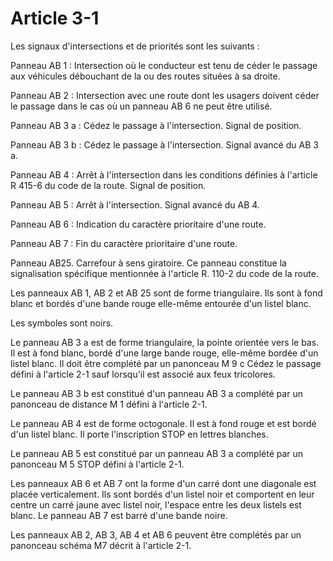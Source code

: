 # Article 3-1

Les signaux d'intersections et de priorités sont les suivants :

Panneau AB 1 : Intersection où le conducteur est tenu de céder le passage aux véhicules débouchant de la ou des routes situées à sa droite.

Panneau AB 2 : Intersection avec une route dont les usagers doivent céder le passage dans le cas où un panneau AB 6 ne peut être utilisé.

Panneau AB 3 a : Cédez le passage à l'intersection. Signal de position.

Panneau AB 3 b : Cédez le passage à l'intersection. Signal avancé du AB 3 a.

Panneau AB 4 : Arrêt à l'intersection dans les conditions définies à l'article R 415-6 du code de la route. Signal de position.

Panneau AB 5 : Arrêt à l'intersection. Signal avancé du AB 4.

Panneau AB 6 : Indication du caractère prioritaire d'une route.

Panneau AB 7 : Fin du caractère prioritaire d'une route.

Panneau AB25. Carrefour à sens giratoire. Ce panneau constitue la signalisation spécifique mentionnée à l'article R. 110-2 du code de la route.

Les panneaux AB 1, AB 2 et AB 25 sont de forme triangulaire. Ils sont à fond blanc et bordés d'une bande rouge elle-même entourée d'un listel blanc.

Les symboles sont noirs.

Le panneau AB 3 a est de forme triangulaire, la pointe orientée vers le bas. Il est à fond blanc, bordé d'une large bande rouge, elle-même bordée d'un listel blanc. Il doit être complété par un panonceau M 9 c Cédez le passage défini à l'article 2-1 sauf lorsqu'il est associé aux feux tricolores.

Le panneau AB 3 b est constitué d'un panneau AB 3 a complété par un panonceau de distance M 1 défini à l'article 2-1.

Le panneau AB 4 est de forme octogonale. Il est à fond rouge et est bordé d'un listel blanc. Il porte l'inscription STOP en lettres blanches.

Le panneau AB 5 est constitué par un panneau AB 3 a complété par un panonceau M 5 STOP défini à l'article 2-1.

Les panneaux AB 6 et AB 7 ont la forme d'un carré dont une diagonale est placée verticalement. Ils sont bordés d'un listel noir et comportent en leur centre un carré jaune avec listel noir, l'espace entre les deux listels est blanc. Le panneau AB 7 est barré d'une bande noire.

Les panneaux AB 2, AB 3, AB 4 et AB 6 peuvent être complétés par un panonceau schéma M7 décrit à l'article 2-1.
